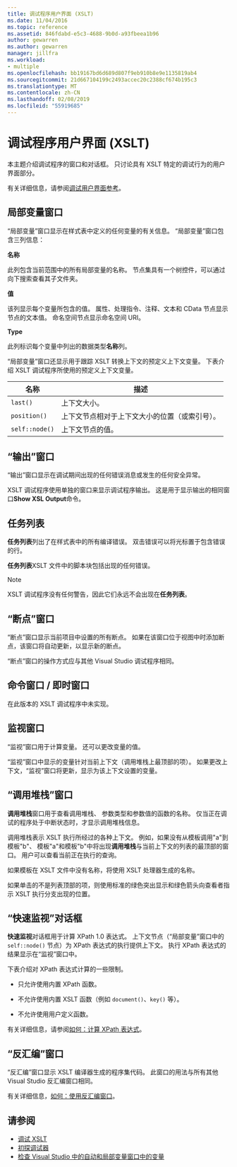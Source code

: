 ```yaml
---
title: 调试程序用户界面 (XSLT)
ms.date: 11/04/2016
ms.topic: reference
ms.assetid: 846fdabd-e5c3-4688-9b0d-a93fbeea1b96
author: gewarren
ms.author: gewarren
manager: jillfra
ms.workload:
- multiple
ms.openlocfilehash: bb19167bd6d689d807f9eb910b8e9e1135819ab4
ms.sourcegitcommit: 21d667104199c2493accec20c2388cf674b195c3
ms.translationtype: MT
ms.contentlocale: zh-CN
ms.lasthandoff: 02/08/2019
ms.locfileid: "55919685"
---
```

# <a name="debugger-user-interface-xslt"></a>调试程序用户界面 (XSLT)

本主题介绍调试程序的窗口和对话框。 只讨论具有 XSLT 特定的调试行为的用户界面部分。

有关详细信息，请参阅[调试用户界面参考](../debugger/debugging-user-interface-reference.md)。

## <a name="locals-window"></a>局部变量窗口
 “局部变量”窗口显示在样式表中定义的任何变量的有关信息。 “局部变量”窗口包含三列信息：

 **名称**

 此列包含当前范围中的所有局部变量的名称。 节点集具有一个树控件，可以通过向下搜索查看其子文件夹。

 **值**

 该列显示每个变量所包含的值。 属性、处理指令、注释、文本和 CData 节点显示节点的文本值。 命名空间节点显示命名空间 URI。

 **Type**

 此列标识每个变量中列出的数据类型**名称**列。

 “局部变量”窗口还显示用于跟踪 XSLT 转换上下文的预定义上下文变量。 下表介绍 XSLT 调试程序所使用的预定义上下文变量。

|名称|描述|
|-|-----------------|
|`last()`|上下文大小。|
|`position()`|上下文节点相对于上下文大小的位置（或索引号）。|
|`self::node()`|上下文节点的值。|

## <a name="output-window"></a>“输出”窗口
 “输出”窗口显示在调试期间出现的任何错误消息或发生的任何安全异常。

 XSLT 调试程序使用单独的窗口来显示调试程序输出。 这是用于显示输出的相同窗口**Show XSL Output**命令。

## <a name="task-list"></a>任务列表
 **任务列表**列出了在样式表中的所有编译错误。 双击错误可以将光标置于包含错误的行。

 **任务列表**XSLT 文件中的脚本块包括出现的任何错误。

> [!NOTE]
> XSLT 调试程序没有任何警告，因此它们永远不会出现在**任务列表**。

## <a name="breakpoints-window"></a>“断点”窗口
 “断点”窗口显示当前项目中设置的所有断点。 如果在该窗口位于视图中时添加断点，该窗口将自动更新，以显示新的断点。

 “断点”窗口的操作方式应与其他 Visual Studio 调试程序相同。

## <a name="command-windowimmediate-window"></a>命令窗口 / 即时窗口
 在此版本的 XSLT 调试程序中未实现。

## <a name="watch-window"></a>监视窗口
 “监视”窗口用于计算变量。 还可以更改变量的值。

 “监视”窗口中显示的变量针对当前上下文（调用堆栈上最顶部的项）。 如果更改上下文，“监视”窗口将更新，显示为该上下文设置的变量。

## <a name="call-stack-window"></a>“调用堆栈”窗口
 **调用堆栈**窗口用于查看调用堆栈、 参数类型和参数值的函数的名称。 仅当正在调试的程序处于中断状态时，才显示调用堆栈信息。

 调用堆栈表示 XSLT 执行所经过的各种上下文。 例如，如果没有从模板调用"a"到模板"b"、 模板"a"和模板"b"中将出现**调用堆栈**与当前上下文的列表的最顶部的窗口。 用户可以查看当前正在执行的查询。

 如果模板在 XSLT 文件中没有名称，将使用 XSLT 处理器生成的名称。

 如果单击的不是列表顶部的项，则使用标准的绿色突出显示和绿色箭头向查看者指示 XSLT 执行分支出现的位置。

## <a name="quickwatch-dialog-box"></a>“快速监视”对话框
 **快速监视**对话框用于计算 XPath 1.0 表达式。 上下文节点（“局部变量”窗口中的 `self::node()` 节点）为 XPath 表达式的执行提供上下文。 执行 XPath 表达式的结果显示在“监视”窗口中。

 下表介绍对 XPath 表达式计算的一些限制。

-   只允许使用内置 XPath 函数。

-   不允许使用内置 XSLT 函数（例如 `document()`、`key()` 等）。

-   不允许使用用户定义函数。

有关详细信息，请参阅[如何：计算 XPath 表达式](../xml-tools/how-to-evaluate-an-xpath-expression.md)。

## <a name="disassembly-window"></a>“反汇编”窗口
 “反汇编”窗口显示 XSLT 编译器生成的程序集代码。 此窗口的用法与所有其他 Visual Studio 反汇编窗口相同。

 有关详细信息，[如何：使用反汇编窗口](../debugger/how-to-use-the-disassembly-window.md)。

## <a name="see-also"></a>请参阅

- [调试 XSLT](../xml-tools/debugging-xslt.md)
- [初探调试器](../debugger/debugger-feature-tour.md)
- [检查 Visual Studio 中的自动和局部变量窗口中的变量](../debugger/autos-and-locals-windows.md)